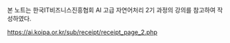 본 노트는 한국IT비즈니스진흥협회 AI 고급 자연어처리 2기 과정의 강의를 참고하여 작성하였다.

https://ai.koipa.or.kr/sub/receipt/receipt_page_2.php